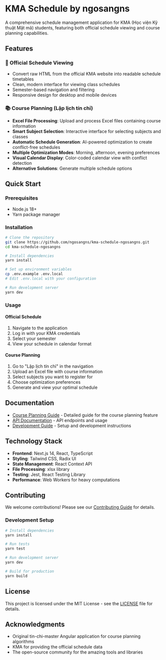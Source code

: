 # KMA Schedule by ngosangns

A comprehensive schedule management application for KMA (Học viện Kỹ thuật Mật mã) students, featuring both official schedule viewing and course planning capabilities.

## Features

### 📅 Official Schedule Viewing

- Convert raw HTML from the official KMA website into readable schedule timetables
- Clean, modern interface for viewing class schedules
- Semester-based navigation and filtering
- Responsive design for desktop and mobile devices

### 📚 Course Planning (Lập lịch tín chỉ)

- **Excel File Processing**: Upload and process Excel files containing course information
- **Smart Subject Selection**: Interactive interface for selecting subjects and classes
- **Automatic Schedule Generation**: AI-powered optimization to create conflict-free schedules
- **Multiple Optimization Modes**: Morning, afternoon, evening preferences
- **Visual Calendar Display**: Color-coded calendar view with conflict detection
- **Alternative Solutions**: Generate multiple schedule options

## Quick Start

### Prerequisites

- Node.js 18+
- Yarn package manager

### Installation

```bash
# Clone the repository
git clone https://github.com/ngosangns/kma-schedule-ngosangns.git
cd kma-schedule-ngosangns

# Install dependencies
yarn install

# Set up environment variables
cp .env.example .env.local
# Edit .env.local with your configuration

# Run development server
yarn dev
```

### Usage

#### Official Schedule

1. Navigate to the application
2. Log in with your KMA credentials
3. Select your semester
4. View your schedule in calendar format

#### Course Planning

1. Go to "Lập lịch tín chỉ" in the navigation
2. Upload an Excel file with course information
3. Select subjects you want to register for
4. Choose optimization preferences
5. Generate and view your optimal schedule

## Documentation

- [Course Planning Guide](docs/course-planning.md) - Detailed guide for the course planning feature
- [API Documentation](docs/api.md) - API endpoints and usage
- [Development Guide](docs/development.md) - Setup and development instructions

## Technology Stack

- **Frontend**: Next.js 14, React, TypeScript
- **Styling**: Tailwind CSS, Radix UI
- **State Management**: React Context API
- **File Processing**: xlsx library
- **Testing**: Jest, React Testing Library
- **Performance**: Web Workers for heavy computations

## Contributing

We welcome contributions! Please see our [Contributing Guide](CONTRIBUTING.md) for details.

### Development Setup

```bash
# Install dependencies
yarn install

# Run tests
yarn test

# Run development server
yarn dev

# Build for production
yarn build
```

## License

This project is licensed under the MIT License - see the [LICENSE](LICENSE) file for details.

## Acknowledgments

- Original tin-chi-master Angular application for course planning algorithms
- KMA for providing the official schedule data
- The open-source community for the amazing tools and libraries
